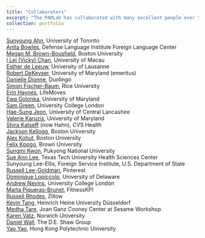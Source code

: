 ```yaml
---
title: "Collaborators"
excerpt: "The PAMLab has collaborated with many excellent people over the years."
collection: portfolio
---
```


<a href='http://www.sunyoungahn.org/' target='_blank'>Sunyoung Ahn</a>, University of Toronto<br/>
<a href='https://www.linkedin.com/in/anita-r-bowles/' target='_blank'>Anita Bowles</a>, Defense Language Institute Foreign Language Center<br/>
<a href='https://www.bu.edu/linguistics/profile/megan-m-brown-bousfield/' target='_blank'>Megan M. Brown-Bousfield</a>, Boston University<br/>
<a href='https://www.researchgate.net/profile/I-Lei-Chan' target='_blank'>I Lei (Vicky) Chan</a>, University of Macau<br/>
<a href='https://www.researchgate.net/profile/Esther-De-Leeuw' target='_blank'>Esther de Leeuw</a>, University of Lausanne<br/>
<a href='https://sllc.umd.edu/directory/robert-dekeyser' target='_blank'>Robert DeKeyser</a>, University of Maryland (emeritus)<br/>
<a href='https://www.linkedin.com/in/dionnedanielle/' target='_blank'>Danielle Dionne</a>, Duolingo<br/>
<a href='https://profiles.rice.edu/faculty/simon-fischer-baum' target='_blank'>Simon Fischer-Baum</a>, Rice University<br/>
<a href='https://www.linkedin.com/in/erin-haynes-pmp-sfadmin/' target='_blank'>Erin Haynes</a>, LifeMoves<br/>
<a href='https://www.linkedin.com/in/ewa-golonka-a1819a146/' target='_blank'>Ewa Golonka</a>, University of Maryland<br/>
<a href='https://www.linkedin.com/in/sam-jherek-green/' target='_blank'>Sam Green</a>, University College London<br/>
<a href='https://sites.google.com/site/haesungjeon' target='_blank'>Hae-Sung Jeon</a>, University of Central Lancashire<br/>
<a href='https://www.linkedin.com/in/valerie-karuzis-90639416/' target='_blank'>Valerie Karuzis</a>, University of Maryland<br/>
<a href='https://www.linkedin.com/in/shira-hahn-569a2642/' target='_blank'>Shira Katseff</a> (now Hahn), CVS Health<br/>
<a href='https://kellogglinguistics.wixsite.com/ling' target='_blank'>Jackson Kellogg</a>, Boston University<br/>
<a href='https://www.aekohut.com/' target='_blank'>Alex Kohut</a>, Boston University<br/>
<a href='https://www.felixkpogo.com/' target='_blank'>Felix Kpogo</a>, Brown University<br/>
<a href='https://www.researchgate.net/profile/Sungmi-Kwon' target='_blank'>Sungmi Kwon</a>, Pukyong National University<br/>
<a href='https://www.linkedin.com/in/sue-ann-lee-phd-ccc-slp-064a7224/' target='_blank'>Sue Ann Lee</a>, Texas Tech University Health Sciences Center<br/>
Sunyoung Lee-Ellis, Foreign Service Institute, U.S. Department of State<br/>
<a href='http://noncompositional.com/' target='_blank'>Russell Lee-Goldman</a>, Pinterest<br/>
<a href='https://dominique-lopiccolo.github.io/' target='_blank'>Dominique Lopiccolo</a>, University of Delaware<br/>
<a href='https://profiles.ucl.ac.uk/12006-andrew-nevins' target='_blank'>Andrew Nevins</a>, University College London<br/>
<a href='https://www.linkedin.com/in/martapiqueras/' target='_blank'>Marta Piqueras-Brunet</a>, FitnessKPI<br/>
<a href='https://www.linkedin.com/in/russellmrhodes/' target='_blank'>Russell Rhodes</a>, Zillow<br/>
<a href='https://www.kevintang.org/' target='_blank'>Kevin Tang</a>, Heinrich Heine University Düsseldorf<br/>
<a href='https://medhatare.com/' target='_blank'>Medha Tare</a>, Joan Ganz Cooney Center at Sesame Workshop<br/>
<a href='https://www.linkedin.com/in/kvatz/' target='_blank'>Karen Vatz</a>, Norwich University<br/>
<a href='https://www.linkedin.com/in/itsdanwall/' target='_blank'>Daniel Wall</a>, The D.E. Shaw Group<br/>
<a href='https://sites.google.com/view/yao-yao-linguistics/' target='_blank'>Yao Yao</a>, Hong Kong Polytechnic University<br/> 
